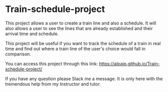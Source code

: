 # Train-schedule-project
This project allows a user to create a train line and also a schedule. It will also allows a user to see the lines that are already established and their arrival time and schedule.

This project will be useful if you want to track the schedule of a train in real time and find out where a train line of the user's choice would fall in comparison.

You can access this project through this link: https://alpajp.github.io/Train-schedule-project/

If you have any question please Slack me a message. It is only here with the tremendous help from my Instructor and tutor.
